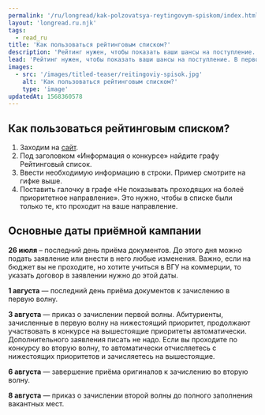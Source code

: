 ```yaml
---
permalink: '/ru/longread/kak-polzovatsya-reytingovym-spiskom/index.html'
layout: 'longread.ru.njk'
tags:
  - read_ru
title: 'Как пользоваться рейтинговым списком?'
description: 'Рейтинг нужен, чтобы показать ваши шансы на поступление. В первом рейтинге...'
lead: 'Рейтинг нужен, чтобы показать ваши шансы на поступление. В первом рейтинге находятся абсолютно все абитуриенты, которые подали документы на физический факультет. В рейтинговом списке по оригиналам находятся только студенты, которые предоставили оригинал аттестата. Именно этот список отражает минимальный балл.'
images:
  - src: '/images/titled-teaser/reitingoviy-spisok.jpg'
    alt: 'Как пользоваться рейтинговым списком?'
    type: 'image'
updatedAt: 1568360578
---
```

Как пользоваться рейтинговым списком?
-------------------------------------

1. Заходим на [сайт](https://abitur.vsu.ru).
2. Под заголовком «Информация о конкурсе» найдите графу Рейтинговый список.
3. Ввести необходимую информацию в строки. Пример смотрите на гифке выше.
4. Поставить галочку в графе «Не показывать проходящих на болеё приоритетное направление». Это нужно, чтобы в списке были только те, кто проходит на ваше направление.

Основные даты приёмной кампании
-------------------------------

**26 июля** – последний день приёма документов. До этого дня можно подать заявление или внести в него любые изменения. Важно, если на бюджет вы не проходите, но хотите учиться в ВГУ на коммерции, то указать договор в заявлении нужно до этой даты.

**1 августа** — последний день приёма документов к зачислению в первую волну.

**3 августа** — приказ о зачислении первой волны. Абитуриенты, зачисленные в первую волну на нижестоящий приоритет, продолжают участвовать в конкурсе на вышестоящие приоритеты автоматически. Дополнительного заявления писать не надо. Если вы проходите по конкурсу во вторую волну, то автоматически отчисляетесь с нижестоящих приоритетов и зачисляетесь на вышестоящие.

**6 августа** — завершение приёма оригиналов к зачислению во вторую волну.

**8 августа** — приказ о зачислении второй волны до полного заполнения вакантных мест.
